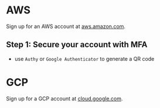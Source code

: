 # AWS

Sign up for an AWS account at [aws.amazon.com](https://aws.amazon.com/).

## Step 1: Secure your account with MFA

- use `Authy` or `Google Authenticator` to generate a QR code

# GCP

Sign up for a GCP account at [cloud.google.com](https://cloud.google.com/).


